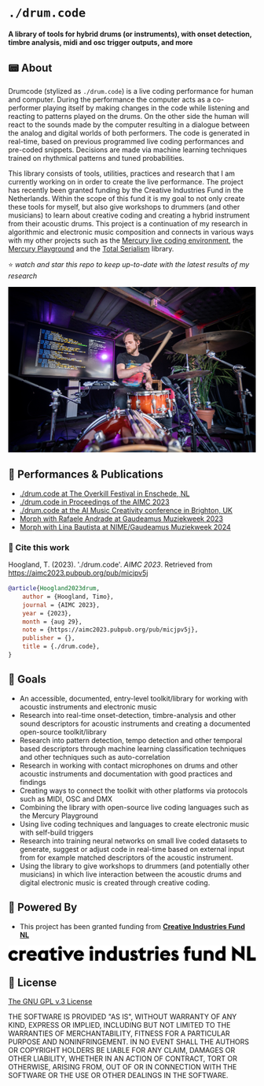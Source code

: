 # `./drum.code`

**A library of tools for hybrid drums (or instruments), with onset detection, timbre analysis, midi and osc trigger outputs, and more**

<!-- [**🙏 Support me by buying me a coffee on ko-fi**](https://ko-fi.com/tmhglnd) -->

## 📟 About

Drumcode (stylized as `./drum.code`) is a live coding performance for human and computer. During the performance the computer acts as a co-performer playing itself by making changes in the code while listening and reacting to patterns played on the drums. On the other side the human will react to the sounds made by the computer resulting in a dialogue between the analog and digital worlds of both performers. The code is generated in real-time, based on previous programmed live coding performances and pre-coded snippets. Decisions are made via machine learning techniques trained on rhythmical patterns and tuned probabilities.

This library consists of tools, utilities, practices and research that I am currently working on in order to create the live performance. The project has recently been granted funding by the Creative Industries Fund in the Netherlands. Within the scope of this fund it is my goal to not only create these tools for myself, but also give workshops to drummers (and other musicians) to learn about creative coding and creating a hybrid instrument from their acoustic drums. This project is a continuation of my research in algorithmic and electronic music composition and connects in various ways with my other projects such as the [Mercury live coding environment](https://github.com/tmhglnd/mercury), the [Mercury Playground](https://github.com/tmhglnd/mercury-playground) and the [Total Serialism](https://github.com/tmhglnd/total-serialism) library.

⭐️ *watch and star this repo to keep up-to-date with the latest results of my research*

![`./drum.code` live performance. Photo by Paulus ](/media/drumcode.jpg)

## 🥁 Performances & Publications

- [./drum.code at The Overkill Festival in Enschede, NL](https://youtu.be/AoOR0NR0smk?si=ljSXh_uKKaQGIodq&t=112)
- [./drum.code in Proceedings of the AIMC 2023](https://aimc2023.pubpub.org/pub/micjpv5j)
- [./drum.code at the AI Music Creativity conference in Brighton, UK](https://www.youtube.com/live/d0RMUqcbhmQ?si=aTXUo32V00xjPMpJ&t=3739)
- [Morph with Rafaele Andrade at Gaudeamus Muziekweek 2023](https://www.youtube.com/watch?v=nHwbq-yrC2A)
- [Morph with Lina Bautista at NIME/Gaudeamus Muziekweek 2024](https://www.youtube.com/watch?v=SXl8asBUsng)

### 📝 Cite this work

Hoogland, T. (2023). './drum.code'. *AIMC 2023*. Retrieved from https://aimc2023.pubpub.org/pub/micjpv5j

```bibtex
@article{Hoogland2023drum,
	author = {Hoogland, Timo},
	journal = {AIMC 2023},
	year = {2023},
	month = {aug 29},
	note = {https://aimc2023.pubpub.org/pub/micjpv5j},
	publisher = {},
	title = {./drum.code},
}
```

## 🔭 Goals

- An accessible, documented, entry-level toolkit/library for working with acoustic instruments and electronic music
- Research into real-time onset-detection, timbre-analysis and other sound descriptors for acoustic instruments and creating a documented open-source toolkit/library
- Research into pattern detection, tempo detection and other temporal based descriptors through machine learning classification techniques and other techniques such as auto-correlation
- Research in working with contact microphones on drums and other acoustic instruments and documentation with good practices and findings
- Creating ways to connect the toolkit with other platforms via protocols such as MIDI, OSC and DMX
- Combining the library with open-source live coding languages such as the Mercury Playground
- Using live coding techniques and languages to create electronic music with self-build triggers
- Research into training neural networks on small live coded datasets to generate, suggest or adjust code in real-time based on external input from for example matched descriptors of the acoustic instrument.
- Using the library to give workshops to drummers (and potentially other musicians) in which live interaction between the acoustic drums and digital electronic music is created through creative coding. 

## 🔋 Powered By

- This project has been granted funding from [**Creative Industries Fund NL**](https://stimuleringsfonds.nl/en/)

![](/media/sci-logo.jpg)

## 📝 License

[The GNU GPL v.3 License](https://choosealicense.com/licenses/gpl-3.0/)

THE SOFTWARE IS PROVIDED "AS IS", WITHOUT WARRANTY OF ANY KIND, EXPRESS OR IMPLIED, INCLUDING BUT NOT LIMITED TO THE WARRANTIES OF MERCHANTABILITY, FITNESS FOR A PARTICULAR PURPOSE AND NONINFRINGEMENT. IN NO EVENT SHALL THE AUTHORS OR COPYRIGHT HOLDERS BE LIABLE FOR ANY CLAIM, DAMAGES OR OTHER LIABILITY, WHETHER IN AN ACTION OF CONTRACT, TORT OR OTHERWISE, ARISING FROM, OUT OF OR IN CONNECTION WITH THE SOFTWARE OR THE USE OR OTHER DEALINGS IN THE SOFTWARE.

